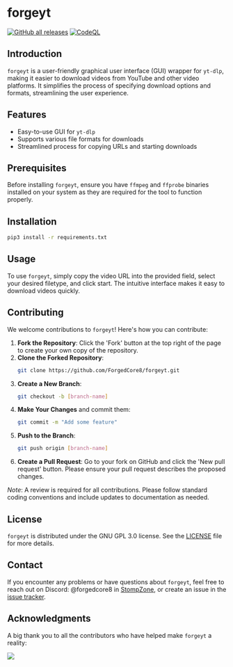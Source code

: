 # forgeyt

[![GitHub all releases](https://img.shields.io/github/downloads/ForgedCore8/forgeyt/total)](https://github.com/ForgedCore8/forgeyt/releases)
[![CodeQL](https://github.com/ForgedCore8/forgeyt/actions/workflows/codeql.yml/badge.svg)](https://github.com/ForgedCore8/forgeyt/actions/workflows/codeql.yml)

## Introduction
`forgeyt` is a user-friendly graphical user interface (GUI) wrapper for `yt-dlp`, making it easier to download videos from YouTube and other video platforms. It simplifies the process of specifying download options and formats, streamlining the user experience.

## Features
- Easy-to-use GUI for `yt-dlp`
- Supports various file formats for downloads
- Streamlined process for copying URLs and starting downloads

## Prerequisites
Before installing `forgeyt`, ensure you have `ffmpeg` and `ffprobe` binaries installed on your system as they are required for the tool to function properly.

## Installation

```bash
pip3 install -r requirements.txt
```

## Usage

To use `forgeyt`, simply copy the video URL into the provided field, select your desired filetype, and click start. The intuitive interface makes it easy to download videos quickly.

## Contributing

We welcome contributions to `forgeyt`! Here's how you can contribute:

1. **Fork the Repository**: Click the 'Fork' button at the top right of the page to create your own copy of the repository.
2. **Clone the Forked Repository**:
   ```bash
   git clone https://github.com/ForgedCore8/forgeyt.git
   ```
3. **Create a New Branch**:
   ```bash
   git checkout -b [branch-name]
   ```
4. **Make Your Changes** and commit them:
   ```bash
   git commit -m "Add some feature"
   ```
5. **Push to the Branch**:
   ```bash
   git push origin [branch-name]
   ```
6. **Create a Pull Request**: Go to your fork on GitHub and click the 'New pull request' button. Please ensure your pull request describes the proposed changes.

*Note*: A review is required for all contributions. Please follow standard coding conventions and include updates to documentation as needed.

## License

`forgeyt` is distributed under the GNU GPL 3.0 license. See the [LICENSE](https://github.com/ForgedCore8/forgeyt/blob/main/LICENSE) file for more details.

## Contact

If you encounter any problems or have questions about `forgeyt`, feel free to reach out on Discord: @forgedcore8 in [StompZone](https://discord.io/stomp), or create an issue in the [issue tracker](https://github.com/ForgedCore8/forgeyt/issues).

## Acknowledgments

A big thank you to all the contributors who have helped make `forgeyt` a reality:

<a href = "https://github.com/forgedcore8/forgeyt/graphs/contributors">
  <img src = "https://contrib.rocks/image?repo=forgedcore8/forgeyt"/>
</a>
